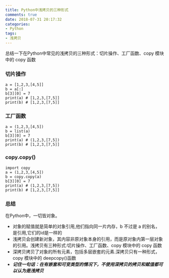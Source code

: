```yaml
---
title: Python中浅拷贝的三种形式
comments: true
date: 2018-07-31 20:17:32
categories:
- Python
tags:
- 浅拷贝
---
```

总结一下在Python中常见的浅拷贝的三种形式：切片操作、工厂函数、copy 模块中的 copy 函数<!--more-->
### 切片操作
```
a = [1,2,3,[4,5]]
b = a[:]
b[3][0] = 7
print(a) # [1,2,3,[7,5]]
print(b) # [1,2,3,[7,5]]
```
### 工厂函数
```
a = (1,2,3,[4,5])
b = list(a)
b[3][0] = 7
print(a) # (1,2,3,[7,5])
print(b) # [1,2,3,[7,5]]
```
### copy.copy()
```
import copy
a = (1,2,3,[4,5])
b = copy.copy(a)
b[3][0] = 7
print(a) # (1,2,3,[7,5])
print(b) # [1,2,3,[7,5]]
```

### 总结
在Python中，一切皆对象。
* 对象的赋值就是简单的对象引用,他们指向同一片内存，b 不过是 a 的别名，是引用,它们的id是一样的
* 浅拷贝会创建新对象，其内容非原对象本身的引用，而是原对象内第一层对象的引用。浅拷贝有三种形式:切片操作、工厂函数、copy 模块中的 copy 函数
* 深拷贝拷贝了对象的所有元素，包括多层嵌套的元素.深拷贝只有一种形式，copy 模块中的 deepcopy()函数
* ***记住一句话：在有嵌套和可变类型的情况下，不使用深拷贝的拷贝和赋值都可以认为是浅拷贝***
